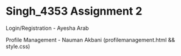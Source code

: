 # Singh_4353 Assignment 2

Login/Registration - Ayesha Arab

Profile Management - Nauman Akbani (profilemanagement.html && style.css)
